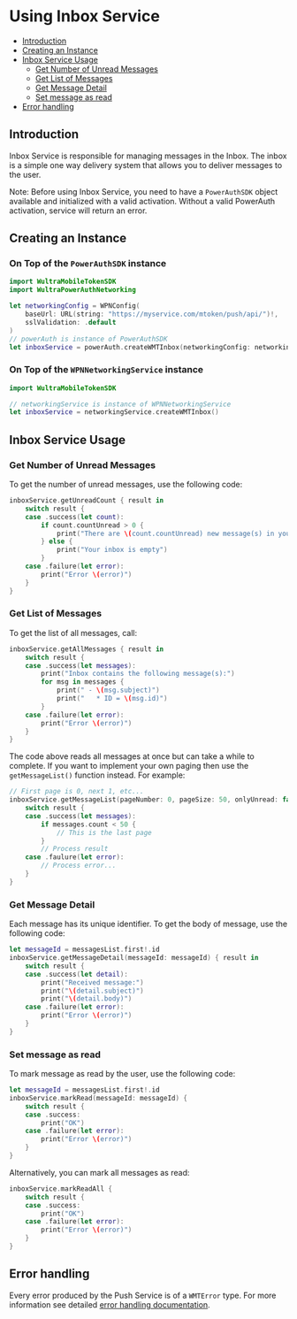 # Using Inbox Service

<!-- begin remove -->
- [Introduction](#introduction)
- [Creating an Instance](#creating-an-instance)
- [Inbox Service Usage](#inbox-service-usage)
  - [Get Number of Unread Messages](#get-number-of-unread-messages)
  - [Get List of Messages](#get-list-of-messages)
  - [Get Message Detail](#get-message-detail)
  - [Set message as read](#set-message-as-read)
- [Error handling](#error-handling)
<!-- end -->

## Introduction

Inbox Service is responsible for managing messages in the Inbox. The inbox is a simple one way delivery system that allows you to deliver messages to the user.

<!-- begin box warning -->
Note: Before using Inbox Service, you need to have a `PowerAuthSDK` object available and initialized with a valid activation. Without a valid PowerAuth activation, service will return an error.
<!-- end -->

## Creating an Instance

### On Top of the `PowerAuthSDK` instance
```swift
import WultraMobileTokenSDK
import WultraPowerAuthNetworking

let networkingConfig = WPNConfig(
    baseUrl: URL(string: "https://myservice.com/mtoken/push/api/")!,
    sslValidation: .default
)
// powerAuth is instance of PowerAuthSDK
let inboxService = powerAuth.createWMTInbox(networkingConfig: networkingConfig)
```

### On Top of the `WPNNetworkingService` instance
```swift
import WultraMobileTokenSDK

// networkingService is instance of WPNNetworkingService
let inboxService = networkingService.createWMTInbox()
```

## Inbox Service Usage

### Get Number of Unread Messages

To get the number of unread messages, use the following code:

```swift
inboxService.getUnreadCount { result in
    switch result {
    case .success(let count):
        if count.countUnread > 0 {
            print("There are \(count.countUnread) new message(s) in your inbox")
        } else {
            print("Your inbox is empty")
        }
    case .failure(let error):
        print("Error \(error)")
    }    
}
```

### Get List of Messages

To get the list of all messages, call:

```swift
inboxService.getAllMessages { result in 
    switch result {
    case .success(let messages):
        print("Inbox contains the following message(s):")
        for msg in messages {
            print(" - \(msg.subject)")
            print("   * ID = \(msg.id)")
        }
    case .failure(let error):
        print("Error \(error)")
    }
}
```

The code above reads all messages at once but can take a while to complete. If you want to implement your own paging then use the `getMessageList()` function instead. For example:

```swift
// First page is 0, next 1, etc...
inboxService.getMessageList(pageNumber: 0, pageSize: 50, onlyUnread: false) { result in
    switch result {
    case .success(let messages):
        if messages.count < 50 {
            // This is the last page
        }
        // Process result
    case .faulure(let error):
        // Process error...
    } 
}
```

### Get Message Detail

Each message has its unique identifier. To get the body of message, use the following code:

```swift
let messageId = messagesList.first!.id
inboxService.getMessageDetail(messageId: messageId) { result in 
    switch result {
    case .success(let detail):
        print("Received message:")
        print("\(detail.subject)")
        print("\(detail.body)")
    case .failure(let error):
        print("Error \(error)")
    }
}
```

### Set message as read

To mark message as read by the user, use the following code:

```swift
let messageId = messagesList.first!.id
inboxService.markRead(messageId: messageId) {
    switch result {
    case .success:
        print("OK")
    case .failure(let error):
        print("Error \(error)")
    }
}
```

Alternatively, you can mark all messages as read:

```swift
inboxService.markReadAll {
    switch result {
    case .success:
        print("OK")
    case .failure(let error):
        print("Error \(error)")
    }
}
```

## Error handling

Every error produced by the Push Service is of a `WMTError` type. For more information see detailed [error handling documentation](Error-Handling.md).
